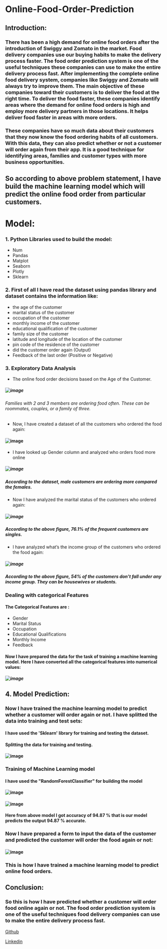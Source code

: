 # Online-Food-Order-Prediction

## Introduction: 

###                           There has been a high demand for online food orders after the introduction of Swiggy and Zomato in the market. Food delivery companies use our buying habits to make the delivery process faster. The food order prediction system is one of the useful techniques these companies can use to make the entire delivery process fast. After implementing the complete online food delivery system, companies like Swiggy and Zomato will always try to improve them. The main objective of these companies toward their customers is to deliver the food at the right time. To deliver the food faster, these companies identify areas where the demand for online food orders is high and employ more delivery partners in those locations. It helps deliver food faster in areas with more orders.  
###                           These companies have so much data about their customers that they now know the food ordering habits of all customers. With this data, they can also predict whether or not a customer will order again from their app. It is a good technique for identifying areas, families and customer types with more business opportunities.
## So according to above problem statement, I have build the machine learning model which will predict the online food order from particular customers.

# Model:

### 1. Python Libraries used to build the model:
- Num
- Pandas
- Matplot
- Seaborn
- Plotly
- Sklearn

### 2. First of all I have read the dataset using pandas library and dataset contains the information like:
- the age of the customer
- marital status of the customer
- occupation of the customer
- monthly income of the customer
- educational qualification of the customer
- family size of the customer
- latitude and longitude of the location of the customer
- pin code of the residence of the customer
- did the customer order again (Output)
- Feedback of the last order (Positive or Negative)

### 3. Exploratory Data Analysis

- The online food order decisions based on the Age of the Customer.
##### ![image](https://user-images.githubusercontent.com/104545490/172817504-d1fe0258-5817-400f-a07b-43c6a45c38e5.png)
###### Families with 2 and 3 members are ordering food often. These can be roommates, couples, or a family of three.

- Now, I have created a dataset of all the customers who ordered the food again:
#### ![image](https://user-images.githubusercontent.com/104545490/172819299-76e6f69f-11fe-433b-8d08-6cbd9bc9bb4c.png)

- I have looked up Gender column and analyzed who orders food more online
##### ![image](https://user-images.githubusercontent.com/104545490/172821391-6ff6903b-2a7b-4948-8c6f-24d350d38615.png)
##### According to the dataset, male customers are ordering more compared the females. 

- Now I have analyzed the marital status of the customers who ordered again:
##### ![image](https://user-images.githubusercontent.com/104545490/172821763-88757f29-4cc1-483f-8cb5-545487d71e68.png)
##### According to the above figure, 76.1% of the frequent customers are singles.

- I have analyzed what’s the income group of the customers who ordered the food again:
##### ![image](https://user-images.githubusercontent.com/104545490/172826946-de52f788-557f-47c7-a0e4-5fc6fab63e96.png)
##### According to the above figure, 54% of the customers don’t fall under any income group. They can be housewives or students.

### Dealing with categorical Features
#### The Categorical Features are :
- Gender
- Marital Status
- Occupation
- Educational Qualifications
- Monthly Income
- Feedback

#### Now I have prepared the data for the task of training a machine learning model. Here I have converted all the categorical features into numerical values:
##### ![image](https://user-images.githubusercontent.com/104545490/172827599-d5c89db4-e50b-40a7-903e-28fe8985a558.png)

## 4. Model Prediction:

### Now I have trained the machine learning model to predict whether a customer will order again or not. I have splitted the data into training and test sets:
#### I have used the 'Sklearn' library for training and testing the dataset.
#### Splitting the data for training and testing.
#### ![image](https://user-images.githubusercontent.com/104545490/172829187-c7400f60-f599-4338-87ef-ff7b8afc7ebb.png)

### Training of Machine Learning model
#### I have used the "RandomForestClassifier" for building the model
#### ![image](https://user-images.githubusercontent.com/104545490/172829801-b5054440-e6a1-43c4-859d-3d29f671a53d.png)
#### ![image](https://user-images.githubusercontent.com/104545490/172829857-32d5f385-8d88-4d0c-bd41-08e9b4f0539e.png)
#### Here from above model I got accuracy of 94.87 % that is our model predicts the output 94.87 % accurate. 

### Now I have prepared a form to input the data of the customer and predicted the customer will order the food again or not:
#### ![image](https://user-images.githubusercontent.com/104545490/172830775-64762eae-9f2d-4f7c-b3c0-a3e873e6fa6a.png)

### This is how I have trained a machine learning model to predict online food orders.

## Conclusion:
### So this is how I have predicted whether a customer will order food online again or not. The food order prediction system is one of the useful techniques food delivery companies can use to make the entire delivery process fast.


[Github](https://github.com/Shivmalge)

[Linkedin](https://www.linkedin.com/in/shivsharan-malage-99802a230/)






